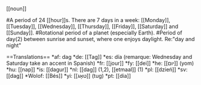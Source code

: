 [[noun]]

#A period of 24 [[hour]]s. There are 7 days in a week: [[Monday]], [[Tuesday]], [[Wednesday]], [[Thursday]], [[Friday]], [[Saturday]] and [[Sunday]].
#Rotational period of a planet (especially Earth).
#Period of day(2) between sunrise and sunset, where one enjoys daylight. Re:"day and night"

==Translations==
*af: dag
*de: [[Tag]]
*es: día (remarque: Wednesday and Saturday take an accent in Spanish)
*fr: [[jour]]
*fy: [[dei]] 
*he: [[יום]] (yom)
*hu: [[nap]]
*is: [[dagur]]
*nl: [[dag]] (1,2), [[etmaal]] (1)
*pl: [[dzień]]
*sv: [[dag]]
*Wolof: [[Bés]]
*yi: [[טאָג]] (tug)
*pt: [[dia]]